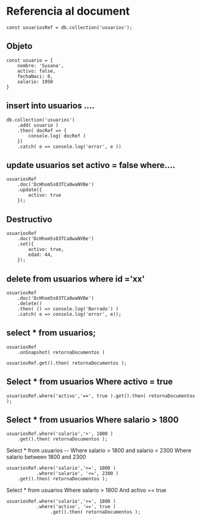 # Referencia al document
```const usuariosRef = db.collection('usuarios');```

## Objeto
```
const usuario = {
    nombre: 'Susana',
    activo: false,
    fechaNaci: 0,
    salario: 1950
}
```


## insert into usuarios .... 
```
db.collection('usuarios')
    .add( usuario )
    .then( docRef => {
        console.log( docRef )
    })
    .catch( e => console.log('error', e ))
```

## update usuarios set activo = false where....
```
usuariosRef
    .doc('DcHhom5s03TCa8waNVBe')
    .update({
        activo: true
    });
```

## Destructivo
```
usuariosRef
    .doc('DcHhom5s03TCa8waNVBe')
    .set({
        activo: true,
        edad: 44,
    });
```

## delete from usuarios where id ='xx'
```
usuariosRef
    .doc('DcHhom5s03TCa8waNVBe')
    .delete()
    .then( () => console.log('Borrado') )
    .catch( e => console.log('error', e));
```

## select * from usuarios;
```
usuariosRef
    .onSnapshot( retornaDocumentos )
```

```
usuariosRef.get().then( retornaDocumentos );
```

## Select * from usuarios Where activo = true
```
usuariosRef.where('activo','==', true ).get().then( retornaDocumentos );
```


## Select * from usuarios Where salario > 1800
```
usuariosRef.where('salario','>', 1800 )
    .get().then( retornaDocumentos );
```


Select * from usuarios
        -- Where salario > 1800 and salario < 2300
        Where salario between 1800 and 2300
```
usuariosRef.where('salario','>=', 1800 )
           .where('salario', '<=', 2300 )
    .get().then( retornaDocumentos );
```



Select * from usuarios
    Where salario > 1800
        And activo == true
```
usuariosRef.where('salario','>=', 1800 )
           .where('activo', '==', true )
                .get().then( retornaDocumentos );
```
